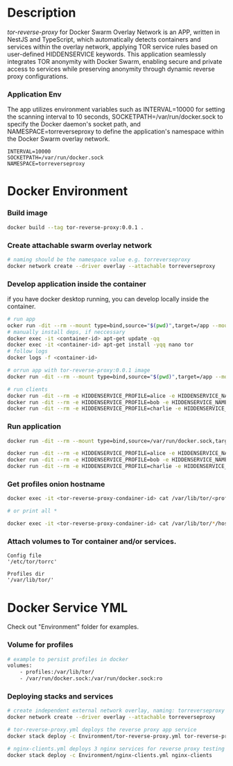 # Description

_tor-reverse-proxy_ for Docker Swarm Overlay Network is an APP, written in NestJS and TypeScript, which automatically detects containers and services within the overlay network, applying TOR service rules based on user-defined HIDDENSERVICE keywords. This application seamlessly integrates TOR anonymity with Docker Swarm, enabling secure and private access to services while preserving anonymity through dynamic reverse proxy configurations.

### Application Env

The app utilizes environment variables such as INTERVAL=10000 for setting the scanning interval to 10 seconds, SOCKETPATH=/var/run/docker.sock to specify the Docker daemon's socket path, and NAMESPACE=torreverseproxy to define the application's namespace within the Docker Swarm overlay network.

```
INTERVAL=10000
SOCKETPATH=/var/run/docker.sock
NAMESPACE=torreverseproxy
```

# Docker Environment

### Build image

```bash
docker build --tag tor-reverse-proxy:0.0.1 .
```

### Create attachable swarm overlay network

```bash
# naming should be the namespace value e.g. torreverseproxy
docker network create --driver overlay --attachable torreverseproxy
```

### Develop application inside the container

if you have docker desktop running, you can develop locally inside the container.

```bash
# run app
ocker run -dit --rm --mount type=bind,source="$(pwd)",target=/app --mount type=bind,source=/var/run/docker.sock,target=/var/run/docker.sock --network torreverseproxy node bash -c "cd /app && npm run start:dev"
# manually install deps, if neccessary
docker exec -it <container-id> apt-get update -qq
docker exec -it <container-id> apt-get install -yqq nano tor
# follow logs
docker logs -f <container-id>

# orrun app with tor-reverse-proxy:0.0.1 image
docker run -dit --rm --mount type=bind,source="$(pwd)",target=/app --mount type=bind,source=/var/run/docker.sock,target=/var/run/docker.sock --network torreverseproxy tor-reverse-proxy:0.0.1 npm run start:dev

# run clients
docker run -dit --rm -e HIDDENSERVICE_PROFILE=alice -e HIDDENSERVICE_NAMESPACE=torreverseproxy --network torreverseproxy nginx
docker run -dit --rm -e HIDDENSERVICE_PROFILE=bob -e HIDDENSERVICE_NAMESPACE=torreverseproxy --network torreverseproxy nginx
docker run -dit --rm -e HIDDENSERVICE_PROFILE=charlie -e HIDDENSERVICE_NAMESPACE=torreverseproxy --network torreverseproxy nginx
```

### Run application

```bash
docker run -dit --rm --mount type=bind,source=/var/run/docker.sock,target=/var/run/docker.sock -e NAMESPACE=torreverseproxy --network torreverseproxy tor-reverse-proxy:0.0.1

docker run -dit --rm -e HIDDENSERVICE_PROFILE=alice -e HIDDENSERVICE_NAMESPACE=torreverseproxy --network torreverseproxy nginx
docker run -dit --rm -e HIDDENSERVICE_PROFILE=bob -e HIDDENSERVICE_NAMESPACE=torreverseproxy --network torreverseproxy nginx
docker run -dit --rm -e HIDDENSERVICE_PROFILE=charlie -e HIDDENSERVICE_NAMESPACE=torreverseproxy --network torreverseproxy nginx
```

### Get profiles onion hostname

```bash
docker exec -it <tor-reverse-proxy-condainer-id> cat /var/lib/tor/<profile>/hostname

# or print all *

docker exec -it <tor-reverse-proxy-condainer-id> cat /var/lib/tor/*/hostname
```

### Attach volumes to Tor container and/or services.

```
Config file
'/etc/tor/torrc'

Profiles dir
'/var/lib/tor/'
```

# Docker Service YML

Check out "Environment" folder for examples.

### Volume for profiles

```bash
# example to persist profiles in docker
volumes:
	- profiles:/var/lib/tor/
	- /var/run/docker.sock:/var/run/docker.sock:ro
```

### Deploying stacks and services

```bash
# create independent external network overlay, naming: torreverseproxy
docker network create --driver overlay --attachable torreverseproxy

# tor-reverse-proxy.yml deploys the reverse proxy app service
docker stack deploy -c Environment/tor-reverse-proxy.yml tor-reverse-proxy

# nginx-clients.yml deploys 3 nginx services for reverse proxy testing
docker stack deploy -c Environment/nginx-clients.yml nginx-clients
```
